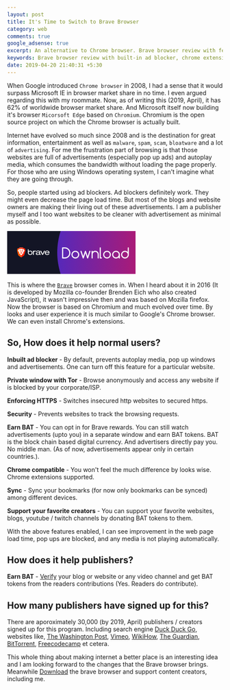 ```yaml
---
layout: post
title: It's Time to Switch to Brave Browser
category: web
comments: true
google_adsense: true
excerpt: An alternative to Chrome browser. Brave browser review with features ad-blocker, private window with tor, security, sync, chrome extension compatible and BAT token earning for publishers and users.
keywords: Brave browser review with built-in ad blocker, chrome extensions campatible, earn BAT tokens, sync bookmarks.
date: 2019-04-20 21:40:31 +5:30
---
```


When Google introduced `Chrome browser` in 2008, I had a sense that it would surpass Microsoft IE in browser market share in no time. I even argued regarding this with my roommate. Now, as of writing this (2019, April), it has 62% of worldwide browser market share. And Microsoft itself now building it's browser `Micorsoft Edge` based on `Chromium`. Chromium is the open source project on which the Chrome browser is actually built.

Internet have evolved so much since 2008 and is the destination for great information, entertainment as well as `malware`, `spam`, `scam`, `bloatware` and a lot of `advertising`. For me the frustration part of browsing is that those websites are full of advertisements (especially pop up ads) and autoplay media, which consumes the bandwidth without loading the page properly. For those who are using Windows operating system, I can't imagine what they are going through.

So, people started using ad blockers. Ad blockers definitely work. They might even decrease the page load time. But most of the blogs and website owners are making their living out of these advertisements. I am a publisher myself and I too want websites to be cleaner with advertisement as minimal as possible.

[![Download Brave Browser](/assets/img/brave_download_300.png)](https://brave.com/nay530)

This is where the [`Brave`](https://brave.com/nay530) browser comes in. When I heard about it in 2016 (It is developed by Mozilla co-founder Brenden Eich who also created JavaScript), it wasn't impressive then and was based on Mozilla firefox. Now the browser is based on Chromium and much evolved over time. By looks and user experience it is much similar to Google's Chrome browser. We can even install Chrome's extensions.

## So, How does it help normal users?
**Inbuilt ad blocker** - By default, prevents autoplay media, pop up windows and advertisements. One can turn off this feature for a particular website.

**Private window with Tor** - Browse anonymously and access any website if is blocked by your corporate/ISP.

**Enforcing HTTPS** - Switches insecured http websites to secured https.

**Security** - Prevents websites to track the browsing requests.

**Earn BAT** - You can opt in for Brave rewards. You can still watch advertisements (upto you) in a separate window and earn BAT tokens. BAT is the block chain based digital currency. And advertisers directly pay you. No middle man. (As of now, advertisements appear only in certain countries.).

**Chrome compatible** - You won't feel the much difference by looks wise. Chrome extensions supported.

**Sync** - Sync your bookmarks (for now only bookmarks can be synced) among different devices.

**Support your favorite creators** - You can support your favorite websites, blogs, youtube / twitch channels by donating BAT tokens to them.
 
With the above features enabled, I can see improvement in the web page load time, pop ups are blocked, and any media is not playing automatically.

## How does it help publishers?
**Earn BAT** - [Verify](https://publishers.basicattentiontoken.org/) your blog or website or any video channel and get BAT tokens from the readers contributions (Yes. Readers do contribute).
 
## How many publishers have signed up for this?
There are aporoximately 30,000 (by 2019, April) publishers / creators signed up for this program. Including search engine [Duck Duck Go](https://duckduckgo.com), websites like, [The Washington Post](https://www.washingtonpost.com), [Vimeo](https://vimeo.com/), [WikiHow](https://www.wikihow.com), [The Guardian](https://www.theguardian.com), [BitTorrent](https://www.bittorrent.com), [Freecodecamp](https://www.freecodecamp.org/) et cetera.

This whole thing about making internet a better place is an interesting idea and I am looking forward to the changes that the Brave browser brings. Meanwhile [Download](https://brave.com/nay530) the brave browser and support content creators, including me.
